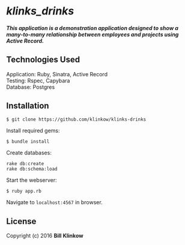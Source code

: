 # _klinks\_drinks_

##### This application is a demonstration application designed to show a many-to-many relationship between employees and projects using Active Record.

## Technologies Used

Application: Ruby, Sinatra, Active Record<br>
Testing: Rspec, Capybara<br>
Database: Postgres

Installation
------------

```
$ git clone https://github.com/klinkow/klinks-drinks
```

Install required gems:
```
$ bundle install
```

Create databases:
```
rake db:create
rake db:schema:load
```

Start the webserver:
```
$ ruby app.rb
```

Navigate to `localhost:4567` in browser.

License
-------

Copyright (c) 2016 **Bill Klinkow**
